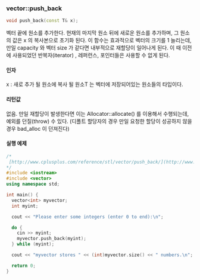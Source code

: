 ### vector::push_back

```cpp
void push_back(const T& x);
```
벡터 끝에 원소를 추가한다.
현재의 마지막 원소 뒤에 새로운 원소를 추가하며, 그 원소의 값은 x 의 복사본으로 초기화 된다.
이 함수는 효과적으로 벡터의 크기를 1 늘리는데, 만일 capacity 와 벡터 size 가 같다면 내부적으로 재할당이 일어나게 된다. 이 때 이전에 사용되었던 반복자(iterator) , 레퍼런스, 포인터들은 사용할 수 없게 된다.

#### 인자
x : 새로 추가 될 원소에 복사 될 원소T 는 벡터에 저장되어있는 원소들의 타입이다.

#### 리턴값
없음. 만일 재할당이 발생한다면 이는 Allocator::allocate() 를 이용해서 수행되는데, 예외를 던질(throw) 수 있다. (디폴트 할당자의 경우 만일 요청한 할당이 성공하지 않을 경우 bad_alloc 이 던져진다)

#### 실행 예제
```cpp
/*
 [http://www.cplusplus.com/reference/stl/vector/push_back/](http://www.cplusplus.com/reference/stl/vector/push_back/)
*/
#include <iostream>
#include <vector>
using namespace std;

int main() {
  vector<int> myvector;
  int myint;

  cout << "Please enter some integers (enter 0 to end):\n";

  do {
    cin >> myint;
    myvector.push_back(myint);
  } while (myint);

  cout << "myvector stores " << (int)myvector.size() << " numbers.\n";

  return 0;
}
```
